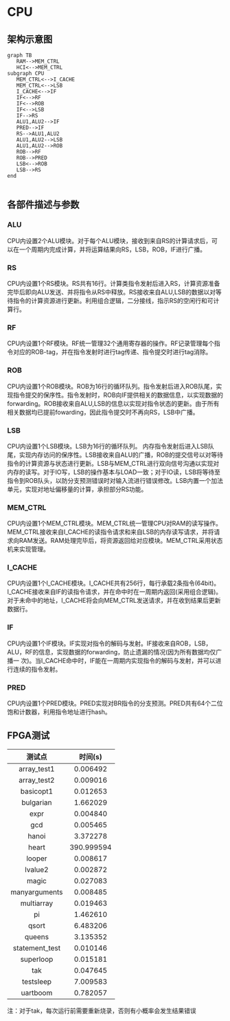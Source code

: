 # CPU

## 架构示意图
```mermaid
graph TB
   RAM-->MEM_CTRL
   HCI<-->MEM_CTRL
subgraph CPU
   MEM_CTRL<-->I_CACHE
   MEM_CTRL<-->LSB
   I_CACHE<-->IF
   IF<-->RF
   IF<-->ROB
   IF<-->LSB
   IF-->RS
   ALU1,ALU2-->IF
   PRED-->IF
   RS-->ALU1,ALU2
   ALU1,ALU2-->LSB
   ALU1,ALU2-->ROB
   ROB-->RF
   ROB-->PRED
   LSB<-->ROB
   LSB-->RS
end   
    
```

## 各部件描述与参数

### ALU
CPU内设置2个ALU模块。对于每个ALU模块，接收到来自RS的计算请求后，可以在一个周期内完成计算，并将运算结果向RS，LSB，ROB，IF进行广播。

### RS
CPU内设置1个RS模块。RS共有16行。计算类指令发射后进入RS，计算资源准备完毕后即向ALU发送、并将指令从RS中释放。RS接收来自ALU,LSB的数据以对等待指令的计算资源进行更新。利用组合逻辑，二分接线，指示RS的空闲行和可计算行。

### RF
CPU内设置1个RF模块。RF统一管理32个通用寄存器的操作。RF记录管理每个指令对应的ROB-tag，并在指令发射时进行tag传递、指令提交时进行tag消除。

### ROB
CPU内设置1个ROB模块。ROB为16行的循环队列。指令发射后进入ROB队尾，实现指令提交的保序性。指令发射时，ROB向IF提供相关的数据信息，以实现数据的forwarding。ROB接收来自ALU,LSB的信息以实现对指令状态的更新。由于所有相关数据均已提前fowarding，因此指令提交时不再向RS，LSB中广播。

### LSB
CPU内设置1个LSB模块。LSB为16行的循环队列。
内存指令发射后进入LSB队尾，实现内存访问的保序性。LSB接收来自ALU的广播，ROB的提交信号以对等待指令的计算资源与状态进行更新。LSB与MEM_CTRL进行双向信号沟通以实现对内存的读写。对于IO写，LSB的操作基本与LOAD一致；对于IO读，LSB将等待至指令到ROB队头，以防分支预测错误时对输入流进行错误修改。LSB内置一个加法单元，实现对地址偏移量的计算，承担部分RS功能。

### MEM_CTRL
CPU内设置1个MEM_CTRL模块。MEM_CTRL统一管理CPU对RAM的读写操作。MEM_CTRL接收来自I_CACHE的读指令请求和来自LSB的内存读写请求，并将请求向RAM发送。RAM处理完毕后，将资源返回给对应模块。MEM_CTRL采用状态机来实现管理。

### I_CACHE
CPU内设置1个I_CACHE模块。I_CACHE共有256行，每行承载2条指令(64bit)。I_CACHE接收来自IF的读指令请求，并在命中时在一周期内返回(采用组合逻辑)。对于未命中的地址，I_CACHE将会向MEM_CTRL发送请求，并在收到结果后更新数据行。

### IF
CPU内设置1个IF模块。IF实现对指令的解码与发射。IF接收来自ROB，LSB，ALU，RF的信息，实现数据的forwarding，防止遗漏的情况(因为所有数据均仅广播一 次)。当I_CACHE命中时，IF能在一周期内实现指令的解码与发射，并可以进行连续的指令发射。

### PRED
CPU内设置1个PRED模块。PRED实现对BR指令的分支预测。PRED共有64个二位饱和计数器，利用指令地址进行hash。

## FPGA测试
|测试点|时间(s)|
|:-----:|:------:|
|array_test1|0.006492|
|array_test2|0.009016|
|basicopt1|0.012653|
|bulgarian|1.662029|
|expr|0.004840|
|gcd|0.005465|
|hanoi|3.372278|
|heart|390.999594|
|looper|0.008617|
|lvalue2|0.002872|
|magic|0.027083|
|manyarguments|0.008485|
|multiarray|0.019463|
|pi|1.462610|
|qsort|6.483206|
|queens|3.135352|
|statement_test|0.010146|
|superloop|0.015181|
|tak|0.047645|
|testsleep|7.009583|
|uartboom|0.782057|

注：对于tak，每次运行前需要重新烧录，否则有小概率会发生结果错误